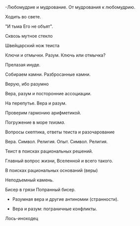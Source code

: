 -Любомудрие и мудрование.
От мудрования к любомудрию.

Ходить во свете.

"И тьма Его не объят".

Сквозь мутное стекло

Швейцарский нож теиста

Ключи и отмычки.
Разум. Ключь или отмычка?

Прелазая инуде.

Собираем камни.
Разбросанные камни.

Верую, ибо разумно

Вера, разум и посторонние ассоциации.


На перепутье. Вера и разум.

Проверим гармонию арифметикой.

Погружение в море *теизма*.

Вопросы скептика, ответы теиста и разочарование

Вера. Символ. Религия.
Опыт. Символ. Религия.

Теист в поисках рациональных решений.

Главный вопрос жизни, Вселенной и всего такого.

В поисках рациональных оснований (веры)

Неподъемный камень.

Бисер в грязи
Попранный бисер.

* Разумная вера и другие антиномии (странности).

+ Вера и разум: пограничные конфликты.



Лось-иноходец

